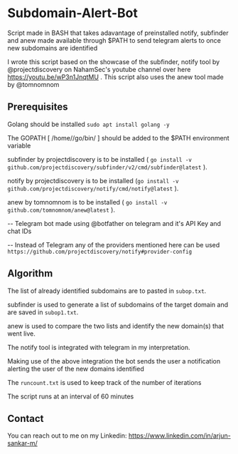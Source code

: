# Subdomain-Alert-Bot
Script made in BASH that takes adavantage of preinstalled notify, subfinder and anew made available through $PATH to send telegram alerts to once new subdomains are identified


I wrote this script based on the showcase of the subfinder, notify tool by @projectdiscovery on NahamSec's youtube channel over here https://youtu.be/wP3n1JnqtMU . This script also uses the anew tool made by @tomnomnom



## Prerequisites
Golang should be installed `sudo apt install golang -y`

The GOPATH [ /home/<USERNAME>/go/bin/ ] should be added to the $PATH environment variable

subfinder by projectdiscovery is to be installed ( `go install -v github.com/projectdiscovery/subfinder/v2/cmd/subfinder@latest` ).

notify by projectdiscovery is to be installed (`go install -v github.com/projectdiscovery/notify/cmd/notify@latest` ).

anew by tomnomnom is to be installed ( `go install -v github.com/tomnomnom/anew@latest` ).

-- Telegram bot made using @botfather on telegram and it's API Key and chat IDs

-- Instead of Telegram any of the providers mentioned here can be used `https://github.com/projectdiscovery/notify#provider-config`



## Algorithm
The list of already identified subdomains are to pasted in `subop.txt`.

subfinder is used to generate a list of subdomains of the target domain and are saved in `subop1.txt`.

anew is used to compare the two lists and identify the new domain(s) that went live.

The notify tool is integrated with telegram in my interpretation.

Making use of the above integration the bot sends the user a notification alerting the user of the new domains identified

The `runcount.txt` is used to keep track of the number of iterations

The script runs at an interval of 60 minutes



## Contact
You can reach out to me on my Linkedin: https://www.linkedin.com/in/arjun-sankar-m/

